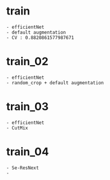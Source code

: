 # train
    - efficientNet
    - default augmentation
    - CV : 0.8820861577987671

# train_02
    - efficientNet
    - random_crop + default augmentation

# train_03
    - efficientNet
    - CutMix
    
# train_04
    - Se-ResNext
    - 
  